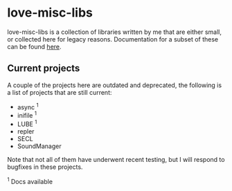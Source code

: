 love-misc-libs
==============

love-misc-libs is a collection of libraries written by me that are either small,
or collected here for legacy reasons. Documentation for a subset of these can
be found [here][docs].

Current projects
----------------

A couple of the projects here are outdated and deprecated, the following is a
list of projects that are still current:

- async <sup>1</sup>
- inifile <sup>1</sup>
- LUBE <sup>1</sup>
- repler
- SECL
- SoundManager

Note that not all of them have underwent recent testing, but I will respond to
bugfixes in these projects.

<sup>1</sup> Docs available

[docs]: http://docs.bartbes.com
